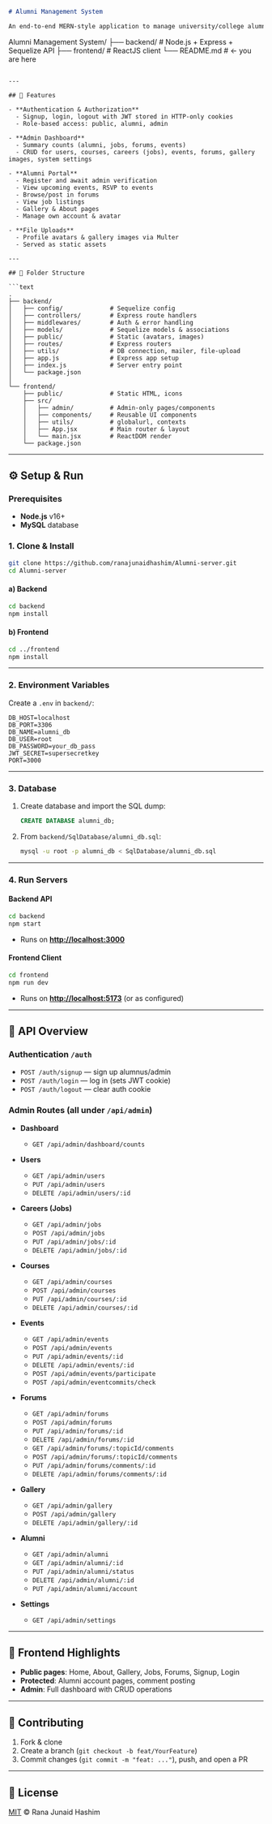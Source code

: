 ```markdown
# Alumni Management System

An end‑to‑end MERN‑style application to manage university/college alumni data, events, jobs, forums, galleries, and system settings. The monorepo contains two top‑level projects:

```

Alumni Management System/
├── backend/   # Node.js + Express + Sequelize API
├── frontend/  # ReactJS client
└── README.md  # ← you are here

````

---

## 🚀 Features

- **Authentication & Authorization**  
  - Signup, login, logout with JWT stored in HTTP‑only cookies  
  - Role‑based access: public, alumni, admin

- **Admin Dashboard**  
  - Summary counts (alumni, jobs, forums, events)  
  - CRUD for users, courses, careers (jobs), events, forums, gallery images, system settings  

- **Alumni Portal**  
  - Register and await admin verification  
  - View upcoming events, RSVP to events  
  - Browse/post in forums  
  - View job listings  
  - Gallery & About pages  
  - Manage own account & avatar  

- **File Uploads**  
  - Profile avatars & gallery images via Multer  
  - Served as static assets  

---

## 📁 Folder Structure

```text
.
├── backend/
│   ├── config/             # Sequelize config
│   ├── controllers/        # Express route handlers
│   ├── middlewares/        # Auth & error handling
│   ├── models/             # Sequelize models & associations
│   ├── public/             # Static (avatars, images)
│   ├── routes/             # Express routers
│   ├── utils/              # DB connection, mailer, file-upload
│   ├── app.js              # Express app setup
│   ├── index.js            # Server entry point
│   └── package.json
│
└── frontend/
    ├── public/             # Static HTML, icons
    ├── src/
    │   ├── admin/          # Admin‐only pages/components
    │   ├── components/     # Reusable UI components
    │   ├── utils/          # globalurl, contexts
    │   ├── App.jsx         # Main router & layout
    │   └── main.jsx        # ReactDOM render
    └── package.json
````

---

## ⚙️ Setup & Run

### Prerequisites

* **Node.js** v16+
* **MySQL** database

### 1. Clone & Install

```bash
git clone https://github.com/ranajunaidhashim/Alumni-server.git
cd Alumni-server
```

#### a) Backend

```bash
cd backend
npm install
```

#### b) Frontend

```bash
cd ../frontend
npm install
```

---

### 2. Environment Variables

Create a `.env` in `backend/`:

```dotenv
DB_HOST=localhost
DB_PORT=3306
DB_NAME=alumni_db
DB_USER=root
DB_PASSWORD=your_db_pass
JWT_SECRET=supersecretkey
PORT=3000
```

---

### 3. Database

1. Create database and import the SQL dump:

   ```sql
   CREATE DATABASE alumni_db;
   ```
2. From `backend/SqlDatabase/alumni_db.sql`:

   ```bash
   mysql -u root -p alumni_db < SqlDatabase/alumni_db.sql
   ```

---

### 4. Run Servers

#### Backend API

```bash
cd backend
npm start
```

* Runs on **[http://localhost:3000](http://localhost:3000)**

#### Frontend Client

```bash
cd frontend
npm run dev
```

* Runs on **[http://localhost:5173](http://localhost:5173)** (or as configured)

---

## 📖 API Overview

### Authentication `/auth`

* `POST /auth/signup` — sign up alumnus/admin
* `POST /auth/login`  — log in (sets JWT cookie)
* `POST /auth/logout` — clear auth cookie

### Admin Routes (all under `/api/admin`)

* **Dashboard**

  * `GET /api/admin/dashboard/counts`

* **Users**

  * `GET /api/admin/users`
  * `PUT /api/admin/users`
  * `DELETE /api/admin/users/:id`

* **Careers (Jobs)**

  * `GET /api/admin/jobs`
  * `POST /api/admin/jobs`
  * `PUT /api/admin/jobs/:id`
  * `DELETE /api/admin/jobs/:id`

* **Courses**

  * `GET /api/admin/courses`
  * `POST /api/admin/courses`
  * `PUT /api/admin/courses/:id`
  * `DELETE /api/admin/courses/:id`

* **Events**

  * `GET /api/admin/events`
  * `POST /api/admin/events`
  * `PUT /api/admin/events/:id`
  * `DELETE /api/admin/events/:id`
  * `POST /api/admin/events/participate`
  * `POST /api/admin/eventcommits/check`

* **Forums**

  * `GET /api/admin/forums`
  * `POST /api/admin/forums`
  * `PUT /api/admin/forums/:id`
  * `DELETE /api/admin/forums/:id`
  * `GET /api/admin/forums/:topicId/comments`
  * `POST /api/admin/forums/:topicId/comments`
  * `PUT /api/admin/forums/comments/:id`
  * `DELETE /api/admin/forums/comments/:id`

* **Gallery**

  * `GET /api/admin/gallery`
  * `POST /api/admin/gallery`
  * `DELETE /api/admin/gallery/:id`

* **Alumni**

  * `GET /api/admin/alumni`
  * `GET /api/admin/alumni/:id`
  * `PUT /api/admin/alumni/status`
  * `DELETE /api/admin/alumni/:id`
  * `PUT /api/admin/alumni/account`

* **Settings**

  * `GET /api/admin/settings`

---

## 🎨 Frontend Highlights

* **Public pages**: Home, About, Gallery, Jobs, Forums, Signup, Login
* **Protected**: Alumni account pages, comment posting
* **Admin**: Full dashboard with CRUD operations

---

## 🤝 Contributing

1. Fork & clone
2. Create a branch (`git checkout -b feat/YourFeature`)
3. Commit changes (`git commit -m "feat: ..."`), push, and open a PR

---

## 📄 License

[MIT](LICENSE) © Rana Junaid Hashim
